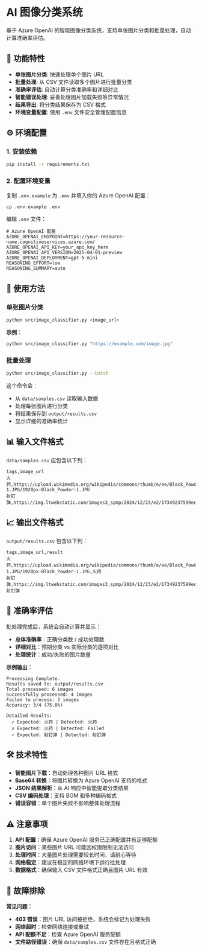 # AI 图像分类系统

基于 Azure OpenAI 的智能图像分类系统，支持单张图片分类和批量处理，自动计算准确率评估。

## 🚀 功能特性

- **单张图片分类**: 快速处理单个图片 URL
- **批量处理**: 从 CSV 文件读取多个图片进行批量分类  
- **准确率评估**: 自动计算分类准确率和详细对比
- **智能错误处理**: 妥善处理图片加载失败等异常情况
- **结果导出**: 将分类结果保存为 CSV 格式
- **环境变量配置**: 使用 `.env` 文件安全管理配置信息

## ⚙️ 环境配置

### 1. 安装依赖

```bash
pip install -r requirements.txt
```

### 2. 配置环境变量

复制 `.env.example` 为 `.env` 并填入你的 Azure OpenAI 配置：

```bash
cp .env.example .env
```

编辑 `.env` 文件：

```env
# Azure OpenAI 配置
AZURE_OPENAI_ENDPOINT=https://your-resource-name.cognitiveservices.azure.com/
AZURE_OPENAI_API_KEY=your_api_key_here
AZURE_OPENAI_API_VERSION=2025-04-01-preview
AZURE_OPENAI_DEPLOYMENT=gpt-5-mini
REASONING_EFFORT=low
REASONING_SUMMARY=auto
```

## 📖 使用方法

### 单张图片分类

```bash
python src/image_classifier.py <image_url>
```

**示例：**
```bash
python src/image_classifier.py "https://example.com/image.jpg"
```

### 批量处理

```bash
python src/image_classifier.py --batch
```

这个命令会：
- 从 `data/samples.csv` 读取输入数据
- 处理每张图片进行分类
- 将结果保存到 `output/results.csv`
- 显示详细的准确率统计

## 📊 输入文件格式

`data/samples.csv` 应包含以下列：

```csv
tags,image_url
火药,https://upload.wikimedia.org/wikipedia/commons/thumb/e/ee/Black_Powder-1.JPG/1920px-Black_Powder-1.JPG
射钉弹,https://img.ltwebstatic.com/images3_spmp/2024/12/23/e2/17349237599ec3884f14bec9acc4ea8bdef13306bd_square.jpg
```

## 📈 输出文件格式

`output/results.csv` 包含以下列：

```csv
tags,image_url,result
火药,https://upload.wikimedia.org/wikipedia/commons/thumb/e/ee/Black_Powder-1.JPG/1920px-Black_Powder-1.JPG,火药
射钉弹,https://img.ltwebstatic.com/images3_spmp/2024/12/23/e2/17349237599ec3884f14bec9acc4ea8bdef13306bd_square.jpg,射钉弹
```

## 🎯 准确率评估

批处理完成后，系统会自动计算并显示：

- **总体准确率**：正确分类数 / 成功处理数
- **详细对比**：预期分类 vs 实际分类的逐项对比
- **处理统计**：成功/失败的图片数量

**示例输出：**
```
Processing Complete.
Results saved to: output/results.csv
Total processed: 6 images
Successfully processed: 4 images
Failed to process: 2 images
Accuracy: 3/4 (75.0%)

Detailed Results:
  ✓ Expected: 火药 | Detected: 火药
  ✗ Expected: 火药 | Detected: Failed
  ✓ Expected: 射钉弹 | Detected: 射钉弹
```

## 🛠️ 技术特性

- **智能图片下载**：自动处理各种图片 URL 格式
- **Base64 转换**：将图片转换为 Azure OpenAI 支持的格式
- **JSON 结果解析**：从 AI 响应中智能提取分类结果
- **CSV 编码处理**：支持 BOM 和多种编码格式
- **错误容错**：单个图片失败不影响整体处理流程

## ⚠️ 注意事项

1. **API 配置**：确保 Azure OpenAI 服务已正确配置并有足够配额
2. **图片访问**：某些图片 URL 可能因权限限制无法访问
3. **处理时间**：大量图片处理需要较长时间，请耐心等待
4. **网络稳定**：建议在稳定的网络环境下运行批处理
5. **数据格式**：确保输入 CSV 文件格式正确且图片 URL 有效

## 🔧 故障排除

**常见问题：**

- **403 错误**：图片 URL 访问被拒绝，系统会标记为处理失败
- **网络超时**：检查网络连接或重试
- **API 配额不足**：检查 Azure OpenAI 服务配额
- **文件路径错误**：确保 `data/samples.csv` 文件存在且格式正确